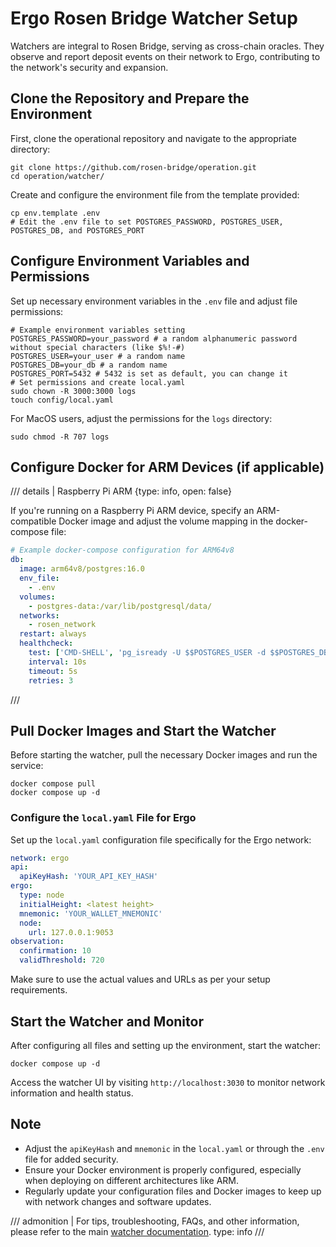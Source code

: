 # Ergo Rosen Bridge Watcher Setup

Watchers are integral to Rosen Bridge, serving as cross-chain oracles. They observe and report deposit events on their network to Ergo, contributing to the network's security and expansion.


## Clone the Repository and Prepare the Environment
First, clone the operational repository and navigate to the appropriate directory:

```shell
git clone https://github.com/rosen-bridge/operation.git
cd operation/watcher/
```

Create and configure the environment file from the template provided:

```shell
cp env.template .env
# Edit the .env file to set POSTGRES_PASSWORD, POSTGRES_USER, POSTGRES_DB, and POSTGRES_PORT
```

## Configure Environment Variables and Permissions
Set up necessary environment variables in the `.env` file and adjust file permissions:

```shell
# Example environment variables setting
POSTGRES_PASSWORD=your_password # a random alphanumeric password without special characters (like $%!-#)
POSTGRES_USER=your_user # a random name
POSTGRES_DB=your_db # a random name
POSTGRES_PORT=5432 # 5432 is set as default, you can change it
# Set permissions and create local.yaml
sudo chown -R 3000:3000 logs
touch config/local.yaml
```

For MacOS users, adjust the permissions for the `logs` directory:

```shell
sudo chmod -R 707 logs
```

## Configure Docker for ARM Devices (if applicable)

/// details | Raspberry Pi ARM 
     {type: info, open: false}

If you're running on a Raspberry Pi ARM device, specify an ARM-compatible Docker image and adjust the volume mapping in the docker-compose file:

```yaml
# Example docker-compose configuration for ARM64v8
db:
  image: arm64v8/postgres:16.0
  env_file:
    - .env
  volumes:
    - postgres-data:/var/lib/postgresql/data/
  networks:
    - rosen_network
  restart: always
  healthcheck:
    test: ['CMD-SHELL', 'pg_isready -U $$POSTGRES_USER -d $$POSTGRES_DB']
    interval: 10s
    timeout: 5s
    retries: 3
```
///

## Pull Docker Images and Start the Watcher
Before starting the watcher, pull the necessary Docker images and run the service:

```shell
docker compose pull
docker compose up -d
```


### Configure the `local.yaml` File for Ergo
Set up the `local.yaml` configuration file specifically for the Ergo network:

```yaml
network: ergo
api:
  apiKeyHash: 'YOUR_API_KEY_HASH'
ergo:
  type: node
  initialHeight: <latest height>
  mnemonic: 'YOUR_WALLET_MNEMONIC'
  node:
    url: 127.0.0.1:9053
observation:
  confirmation: 10
  validThreshold: 720
```

Make sure to use the actual values and URLs as per your setup requirements.

## Start the Watcher and Monitor
After configuring all files and setting up the environment, start the watcher:

```shell
docker compose up -d
```

Access the watcher UI by visiting `http://localhost:3030` to monitor network information and health status.

## Note
- Adjust the `apiKeyHash` and `mnemonic` in the `local.yaml` or through the `.env` file for added security.
- Ensure your Docker environment is properly configured, especially when deploying on different architectures like ARM.
- Regularly update your configuration files and Docker images to keep up with network changes and software updates.


/// admonition | For tips, troubleshooting, FAQs, and other information, please refer to the main [watcher documentation](watcher.md).
    type: info
///
